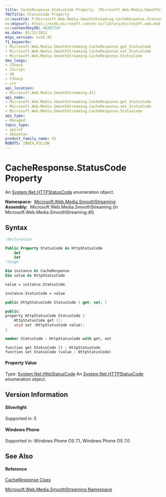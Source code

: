 ```yaml
---
title: CacheResponse.StatusCode Property  (Microsoft.Web.Media.SmoothStreaming)
TOCTitle: StatusCode Property
ms:assetid: P:Microsoft.Web.Media.SmoothStreaming.CacheResponse.StatusCode
ms:mtpsurl: https://msdn.microsoft.com/en-us/library/microsoft.web.media.smoothstreaming.cacheresponse.statuscode(v=VS.95)
ms:contentKeyID: 46307747
ms.date: 05/31/2012
mtps_version: v=VS.95
f1_keywords:
- Microsoft.Web.Media.SmoothStreaming.CacheResponse.get_StatusCode
- Microsoft.Web.Media.SmoothStreaming.CacheResponse.set_StatusCode
- Microsoft.Web.Media.SmoothStreaming.CacheResponse.StatusCode
dev_langs:
- CSharp
- JScript
- VB
- FSharp
- c++
api_location:
- Microsoft.Web.Media.SmoothStreaming.dll
api_name:
- Microsoft.Web.Media.SmoothStreaming.CacheResponse.get_StatusCode
- Microsoft.Web.Media.SmoothStreaming.CacheResponse.set_StatusCode
- Microsoft.Web.Media.SmoothStreaming.CacheResponse.StatusCode
api_type:
- Managed
topic_type:
- apiref
- kbSyntax
product_family_name: VS
ROBOTS: INDEX,FOLLOW
---
```


# CacheResponse.StatusCode Property

An [System.Net.HTTPStatusCode](https://msdn.microsoft.com/en-us/library/f92ssyy1\(v=vs.95\)) enumeration object.

**Namespace:**  [Microsoft.Web.Media.SmoothStreaming](microsoft-web-media-smoothstreaming-namespace_1.md)  
**Assembly:**  Microsoft.Web.Media.SmoothStreaming (in Microsoft.Web.Media.SmoothStreaming.dll)

## Syntax

``` vb
'Declaration

Public Property StatusCode As HttpStatusCode
    Get
    Set
'Usage

Dim instance As CacheResponse
Dim value As HttpStatusCode

value = instance.StatusCode

instance.StatusCode = value
```

``` csharp
public HttpStatusCode StatusCode { get; set; }
```

``` c++
public:
property HttpStatusCode StatusCode {
    HttpStatusCode get ();
    void set (HttpStatusCode value);
}
```

``` fsharp
member StatusCode : HttpStatusCode with get, set
```

``` jscript
function get StatusCode () : HttpStatusCode
function set StatusCode (value : HttpStatusCode)
```

#### Property Value

Type: [System.Net.HttpStatusCode](https://msdn.microsoft.com/en-us/library/f92ssyy1\(v=vs.95\))  
An [System.Net.HTTPStatusCode](https://msdn.microsoft.com/en-us/library/f92ssyy1\(v=vs.95\)) enumeration object.

## Version Information

#### Silverlight

Supported in: 5  

#### Windows Phone

Supported in: Windows Phone OS 7.1, Windows Phone OS 7.0  

## See Also

#### Reference

[CacheResponse Class](cacheresponse-class-microsoft-web-media-smoothstreaming_1.md)

[Microsoft.Web.Media.SmoothStreaming Namespace](microsoft-web-media-smoothstreaming-namespace_1.md)

